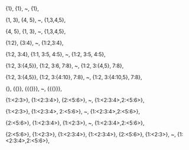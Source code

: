 {1},
{1},
    ~,
{1},

{1, 3},
{4, 5},
    ~,
{1,3,4,5},

{4, 5},
{1, 3},
    ~,
{1,3,4,5},

{1:2},
{3:4},
~,
{1:2,3:4},

{1:2, 3:4},
{1:1, 3:5, 4:5},
~,
{1:2, 3:5, 4:5},

{1:2, 3:{4,5}},
{1:2, 3:6, 7:8},
~,
{1:2, 3:{4,5}, 7:8},

{1:2, 3:{4,5}},
{1:2, 3:{4:10}, 7:8},
~,
{1:2, 3:{4:10,5}, 7:8},

{},
{{}},
{{{}}},
~,
{{{}}},

{1:<2:3>},
{1:<2:3:4>},
{2:<5:6>},
~,
{1:<2:3:4>,2:<5:6>},

{1:<2:3>},
{1:<2:3:4>, 2:<5:6>},
~,
{1:<2:3:4>,2:<5:6>},

{2:<5:6>},
{1:<2:3:4>},
{1:<2:3>},
~,
{1:<2:3:4>,2:<5:6>},

{2:<5:6>},
{1:<2:3>},
{1:<2:3:4>},
{1:<2:3:4>},
{2:<5:6>},
{1:<2:3>},
~,
{1:<2:3:4>,2:<5:6>},
